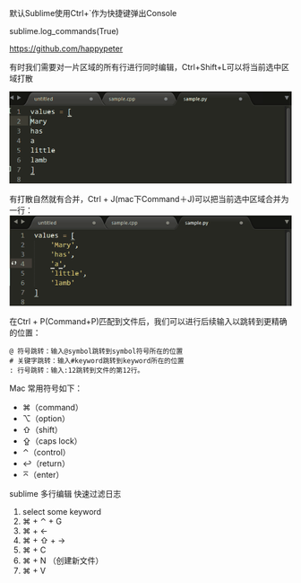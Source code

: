 
 默认Sublime使用Ctrl+`作为快捷键弹出Console

sublime.log_commands(True)

https://github.com/happypeter

有时我们需要对一片区域的所有行进行同时编辑，Ctrl+Shift+L可以将当前选中区域打散

![](media/15282533421055.gif)


有打散自然就有合并，Ctrl + J(mac下Command＋J)可以把当前选中区域合并为一行：
![](media/15282536694373.gif)



在Ctrl + P(Command+P)匹配到文件后，我们可以进行后续输入以跳转到更精确的位置：

```
@ 符号跳转：输入@symbol跳转到symbol符号所在的位置
# 关键字跳转：输入#keyword跳转到keyword所在的位置
: 行号跳转：输入:12跳转到文件的第12行。
```



Mac 常用符号如下：
* ⌘（command）
* ⌥（option）
* ⇧（shift）
* ⇪（caps lock）
* ⌃（control）
* ↩（return）
* ⌅（enter）

sublime  多行编辑 快速过滤日志
1. select some keyword
2. ⌘ + ⌃ + G
3. ⌘ + ←
4. ⌘ + ⇧ + →
5. ⌘ + C 
6. ⌘ + N （创建新文件）
7. ⌘ + V

